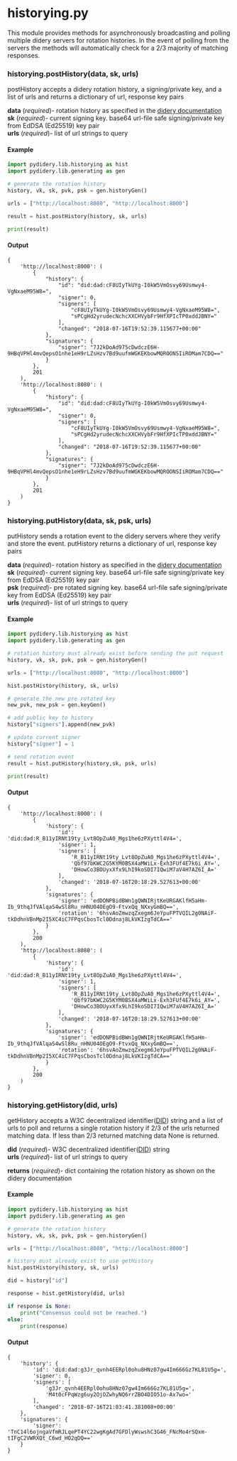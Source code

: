 # historying.py

This module provides methods for asynchronously broadcasting and polling multiple didery servers for rotation histories.  In the event of polling from the servers the methods will automatically check for a 2/3 majority of matching responses.


### historying.postHistory(data, sk, urls)
postHistory accepts a didery rotation history, a signing/private key, and a list of urls and returns a dictionary of url, response key pairs

**data** (_required_)- rotation history as specified in the [didery documentation](https://github.com/reputage/didery/wiki/Public-API#add-rotation-history)  
**sk** (_required_)- current signing key. base64 url-file safe signing/private key from EdDSA (Ed25519) key pair  
**urls** (_required_)- list of url strings to query  

#### Example
```python
import pydidery.lib.historying as hist
import pydidery.lib.generating as gen

# generate the rotation history
history, vk, sk, pvk, psk = gen.historyGen()

urls = ["http://localhost:8080", "http://localhost:8000"]

result = hist.postHistory(history, sk, urls)

print(result)
```

#### Output
```
{
    'http://localhost:8000': (
        {
            "history": {
                "id": "did:dad:cF8UIyTkUYg-I0kW5VmOsvy69Usmwy4-VgNxaeM95W8=", 
                "signer": 0, 
                "signers": [
                    "cF8UIyTkUYg-I0kW5VmOsvy69Usmwy4-VgNxaeM95W8=", 
                    "sPCgHd2yrudecNchcXXCHVybFr9HfXPIcTP0xddJBNY="
                ], 
                "changed": "2018-07-16T19:52:39.115677+00:00"
            }, 
            "signatures": {
                "signer": "7J2kDoAd975cDwdczE6H-9HBqVPHl4mvQepsO1nhe1eH9rLZsHzv7Bd9uufmWGKEKbowMQROONSIiROMam7CDQ=="
            }
        }, 
        201
    ), 
    'http://localhost:8080': (
        {
            "history": {
                "id": "did:dad:cF8UIyTkUYg-I0kW5VmOsvy69Usmwy4-VgNxaeM95W8=", 
                "signer": 0, 
                "signers": [
                    "cF8UIyTkUYg-I0kW5VmOsvy69Usmwy4-VgNxaeM95W8=", 
                    "sPCgHd2yrudecNchcXXCHVybFr9HfXPIcTP0xddJBNY="
                ], 
                "changed": "2018-07-16T19:52:39.115677+00:00"
            }, 
            "signatures": {
                "signer": "7J2kDoAd975cDwdczE6H-9HBqVPHl4mvQepsO1nhe1eH9rLZsHzv7Bd9uufmWGKEKbowMQROONSIiROMam7CDQ=="
            }
        },
        201
    )
}
```

### historying.putHistory(data, sk, psk, urls)
putHistory sends a rotation event to the didery servers where they verify and store the event. putHistory returns a dictionary of url, response key pairs

**data** (_required_)- rotation history as specified in the [didery documentation](https://github.com/reputage/didery/wiki/Public-API#rotation-event)  
**sk** (_required_)- current signing key. base64 url-file safe signing/private key from EdDSA (Ed25519) key pair  
**psk** (_required_)- pre rotated signing key. base64 url-file safe signing/private key from EdDSA (Ed25519) key pair  
**urls** (_required_)- list of url strings to query  

#### Example
```python
import pydidery.lib.historying as hist
import pydidery.lib.generating as gen

# rotation history must already exist before sending the put request
history, vk, sk, pvk, psk = gen.historyGen()

urls = ["http://localhost:8080", "http://localhost:8000"]

hist.postHistory(history, sk, urls)

# generate the new pre rotated key
new_pvk, new_psk = gen.keyGen()

# add public key to history
history["signers"].append(new_pvk)

# update current signer
history["signer"] = 1

# send rotation event
result = hist.putHistory(history,sk, psk, urls)

print(result)
```

#### Output
```
{
    'http://localhost:8000': (
        {
            'history': {
                'id': 'did:dad:R_B11yIRNt19ty_Lvt8OpZuA0_Mgs1he6zPXyttl4V4=', 
                'signer': 1, 
                'signers': [
                    'R_B11yIRNt19ty_Lvt8OpZuA0_Mgs1he6zPXyttl4V4=', 
                    'Qbf97bKWC2G5KYM0BSX4aMWiLx-Exh3FUf4E7k6i_AY=', 
                    'DHowCo3BOUyxXfx9LhI9koSDI7IQwiM7aV4H7AZ6I_A='
                ], 
                'changed': '2018-07-16T20:18:29.527613+00:00'
            }, 
            'signatures': {
                'signer': 'edDONPBidBWn1gQWNIRjtKeURGAKlfH5aHm-Ib_9thqJfVAlqaS4wSl8Ru_nHNU04OEgO9-FtvxQq_NXxyGmBQ==', 
                'rotation': '6hsvAoZmwzqZxegm6JeYpuFPTVQIL2g0NAiF-tkDdhnVBnMp2I5XC4iC7FPqsCbosTcl0Ddnaj8LkVKIzgTdCA=='
            }
        }, 
        200
    ), 
    'http://localhost:8080': (
        {
            'history': {
                'id': 'did:dad:R_B11yIRNt19ty_Lvt8OpZuA0_Mgs1he6zPXyttl4V4=', 
                'signer': 1, 
                'signers': [
                    'R_B11yIRNt19ty_Lvt8OpZuA0_Mgs1he6zPXyttl4V4=', 
                    'Qbf97bKWC2G5KYM0BSX4aMWiLx-Exh3FUf4E7k6i_AY=', 
                    'DHowCo3BOUyxXfx9LhI9koSDI7IQwiM7aV4H7AZ6I_A='
                ], 
                'changed': '2018-07-16T20:18:29.527613+00:00'
            }, 
            'signatures': {
                'signer': 'edDONPBidBWn1gQWNIRjtKeURGAKlfH5aHm-Ib_9thqJfVAlqaS4wSl8Ru_nHNU04OEgO9-FtvxQq_NXxyGmBQ==', 
                'rotation': '6hsvAoZmwzqZxegm6JeYpuFPTVQIL2g0NAiF-tkDdhnVBnMp2I5XC4iC7FPqsCbosTcl0Ddnaj8LkVKIzgTdCA=='
            }
        }, 
        200
    )
}
```

### historying.getHistory(did, urls)
getHistory accepts a W3C decentralized identifier([DID](https://w3c-ccg.github.io/did-spec/)) string and a list of urls to poll and returns a single rotation history if 2/3 of the urls returned matching data.  If less than 2/3 returned matching data None is returned.

**did** (_required_)- W3C decentralized identifier([DID](https://w3c-ccg.github.io/did-spec/)) string   
**urls** (_required_)- list of url strings to query

**returns** (_required_)- dict containing the rotation history as shown on the didery documentation

#### Example
```python
import pydidery.lib.historying as hist
import pydidery.lib.generating as gen

# generate the rotation history
history, vk, sk, pvk, psk = gen.historyGen()

urls = ["http://localhost:8080", "http://localhost:8000"]

# history must already exist to use getHistory
hist.postHistory(history, sk, urls)

did = history["id"]

response = hist.getHistory(did, urls)

if response is None:
    print("Consensus could not be reached.")
else:
    print(response)
``` 

#### Output
```
{
    'history': {
        'id': 'did:dad:g3Jr_qvnh4EERpl0ohu8HNz07gw4Im666Gz7KL81U5g=', 
        'signer': 0, 
        'signers': [
            'g3Jr_qvnh4EERpl0ohu8HNz07gw4Im666Gz7KL81U5g=', 
            'M4t0cFPqWzg6uy2OjOZwhyNQ6rrZBO4DIO51o-Ax7wo='
        ], 
        'changed': '2018-07-16T21:03:41.381008+00:00'
    }, 
    'signatures': {
        'signer': 'TnC14l6ojngaVfmRJLqePT4YC22wgKgAd7GFDlyWswshC3G46_FNcMo4rSQxm-tIFgC2VWRXQt_C6wd_HO2qDQ=='
    }
}
```